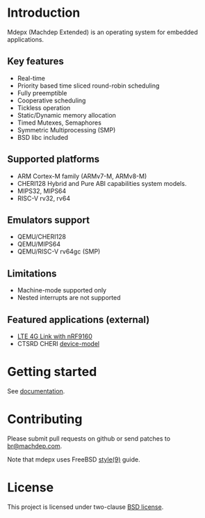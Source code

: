 # Introduction

Mdepx (Machdep Extended) is an operating system for embedded applications.

## Key features
- Real-time
- Priority based time sliced round-robin scheduling
- Fully preemptible
- Cooperative scheduling
- Tickless operation
- Static/Dynamic memory allocation
- Timed Mutexes, Semaphores
- Symmetric Multiprocessing (SMP)
- BSD libc included

## Supported platforms
- ARM Cortex-M family (ARMv7-M, ARMv8-M)
- CHERI128 Hybrid and Pure ABI capabilities system models.
- MIPS32, MIPS64
- RISC-V rv32, rv64

## Emulators support
  * QEMU/CHERI128
  * QEMU/MIPS64
  * QEMU/RISC-V rv64gc (SMP)

## Limitations
  * Machine-mode supported only
  * Nested interrupts are not supported

## Featured applications (external)
  * [LTE 4G Link with nRF9160](https://github.com/machdep/nrf9160)
  * CTSRD CHERI [device-model](https://github.com/CTSRD-CHERI/device-model)

# Getting started

See [documentation](https://machdep.uk).

# Contributing

Please submit pull requests on github or send patches to br@machdep.com.

Note that mdepx uses FreeBSD [style(9)](https://www.freebsd.org/cgi/man.cgi?query=style&sektion=9) guide.

# License

This project is licensed under two-clause [BSD license](https://en.wikipedia.org/wiki/BSD_licenses#2-clause_license_(%22Simplified_BSD_License%22_or_%22FreeBSD_License%22)).
